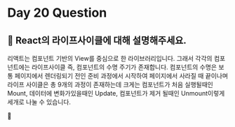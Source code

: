 # Day 20 Question



## :memo: React의 라이프사이클에 대해 설명해주세요.

리액트는 컴포넌트 기반의 View를 중심으로 한 라이브러리입니다. 그래서 각각의 컴포넌트에는 라이프사이클 즉, 컴포넌트의 수명 주기가 존재합니다. 컴포넌트의 수명은 보통 페이지에서 렌더링되기 전인 준비 과정에서 시작하여 페이지에서 사라질 때 끝이나며 라이프 사이클은 총 9개의 과정이 존재하는데 크게는 컴포넌트가 처음 실행될때인 Mount, 데이터에 변화가있을때인 Update, 컴포넌트가 제거 될때인 Unmount이렇게 세개로 나눌 수 있습니다.

:rocket:

